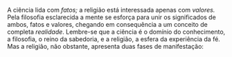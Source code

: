 ﻿A ciência lida com *fatos;* a religião está interessada apenas com *valores.* Pela filosofia esclarecida a mente se esforça para unir os significados de ambos, fatos e valores, chegando em consequência a um conceito de completa *realidade*. Lembre-se que a ciência é o domínio do conhecimento, a filosofia, o reino da sabedoria, e a religião, a esfera da experiência da fé. Mas a religião, não obstante, apresenta duas fases de manifestação:
